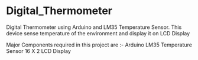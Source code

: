 # Digital_Thermometer
Digital Thermometer using Arduino and LM35 Temperature Sensor. This device sense temperature of the environment and display it on LCD Display

Major Components required in this project are :-
Arduino
LM35 Temperature Sensor
16 X 2 LCD Display
